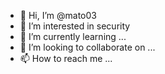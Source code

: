 - 👋 Hi, I’m @mato03
- 👀 I’m interested in security
- 🌱 I’m currently learning ...
- 💞️ I’m looking to collaborate on ...
- 📫 How to reach me ...

<!---
mato03/mato03 is a ✨ special ✨ repository because its `README.md` (this file) appears on your GitHub profile.
You can click the Preview link to take a look at your changes.
--->
